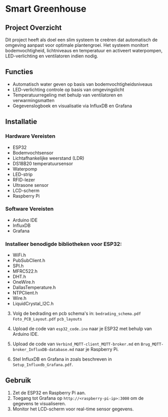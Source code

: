 # Smart Greenhouse

## Project Overzicht
Dit project heeft als doel een slim systeem te creëren dat automatisch de omgeving aanpast voor optimale plantengroei. Het systeem monitort bodemvochtigheid, lichtniveaus en temperatuur en activeert waterpompen, LED-verlichting en ventilatoren indien nodig.

## Functies
- Automatisch water geven op basis van bodemvochtigheidsniveaus
- LED-verlichting controle op basis van omgevingslicht
- Temperatuurregeling met behulp van ventilatoren en verwarmingsmatten
- Gegevenslogboek en visualisatie via InfluxDB en Grafana

## Installatie

### Hardware Vereisten
- ESP32
- Bodemvochtsensor
- Lichtafhankelijke weerstand (LDR)
- DS18B20 temperatuursensor
- Waterpomp
- LED-strip
- RFID-lezer
- Ultrasone sensor
- LCD-scherm
- Raspberry Pi

### Software Vereisten
- Arduino IDE
- InfluxDB
- Grafana

### Installeer benodigde bibliotheken voor ESP32:
   - WiFi.h
   - PubSubClient.h
   - SPI.h
   - MFRC522.h
   - DHT.h
   - OneWire.h
   - DallasTemperature.h
   - NTPClient.h
   - Wire.h
   - LiquidCrystal_I2C.h

3. Volg de bedrading en pcb schema's in:
`bedrading_schema.pdf`
`Foto_PCB_Layout.pdf`
`pcb_layouts`
5. Upload de code van `esp32_code.ino` naar je ESP32 met behulp van Arduino IDE.
6. Upload de code van `Verbind_MQTT-client_MQTT-broker.md` en `Brug_MQTT-broker_InfluxDB-database.md` naar je Raspberry Pi.

7. Stel InfluxDB en Grafana in zoals beschreven in `Setup_Influxdb_Grafana.pdf`.

## Gebruik
1. Zet de ESP32 en Raspberry Pi aan.
2. Toegang tot Grafana op `http://<raspberry-pi-ip>:3000` om de gegevens te visualiseren.
3. Monitor het LCD-scherm voor real-time sensor gegevens.
